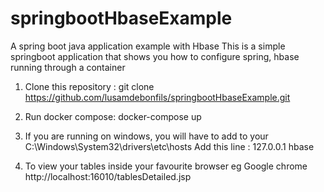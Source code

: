 # springbootHbaseExample
A spring boot java application example with Hbase
This is a simple springboot application that shows you how to configure spring, hbase running through a container

1. Clone this repository : git clone https://github.com/lusamdebonfils/springbootHbaseExample.git
2. Run docker compose: docker-compose up
3. If you are running on windows, you will have to add to your C:\Windows\System32\drivers\etc\hosts 
    Add this line : 127.0.0.1 hbase

4. To view your tables inside your favourite browser eg Google chrome http://localhost:16010/tablesDetailed.jsp 
   
   



   
   



